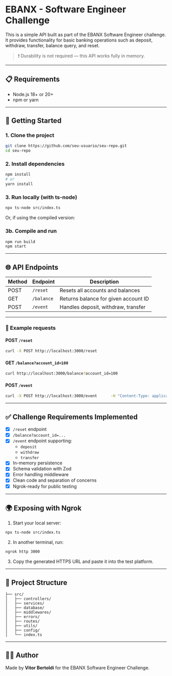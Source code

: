 
# EBANX - Software Engineer Challenge

This is a simple API built as part of the EBANX Software Engineer challenge. It provides functionality for basic banking operations such as deposit, withdraw, transfer, balance query, and reset.

> ❗ Durability is not required — this API works fully in memory.

---

## 📋 Requirements

- Node.js 18+ or 20+
- npm or yarn

---

## 🚀 Getting Started

### 1. Clone the project
```bash
git clone https://github.com/seu-usuario/seu-repo.git
cd seu-repo
```

### 2. Install dependencies
```bash
npm install
# or
yarn install
```

### 3. Run locally (with ts-node)
```bash
npx ts-node src/index.ts
```

Or, if using the compiled version:

### 3b. Compile and run
```bash
npm run build
npm start
```

---

## 🌐 API Endpoints

| Method | Endpoint         | Description                           |
|--------|------------------|---------------------------------------|
| POST   | `/reset`         | Resets all accounts and balances      |
| GET    | `/balance`       | Returns balance for given account ID |
| POST   | `/event`         | Handles deposit, withdraw, transfer   |

---

### 🧪 Example requests

#### POST `/reset`
```bash
curl -X POST http://localhost:3000/reset
```

#### GET `/balance?account_id=100`
```bash
curl http://localhost:3000/balance?account_id=100
```

#### POST `/event`
```bash
curl -X POST http://localhost:3000/event      -H "Content-Type: application/json"      -d '{"type":"deposit", "destination":"100", "amount":10}'
```

---

## ✅ Challenge Requirements Implemented

- [x] `/reset` endpoint
- [x] `/balance?account_id=...`
- [x] `/event` endpoint supporting:
  - `deposit`
  - `withdraw`
  - `transfer`
- [x] In-memory persistence
- [x] Schema validation with Zod
- [x] Error handling middleware
- [x] Clean code and separation of concerns
- [x] Ngrok-ready for public testing

---

## 🌍 Exposing with Ngrok

1. Start your local server:
```bash
npx ts-node src/index.ts
```

2. In another terminal, run:
```bash
ngrok http 3000
```

3. Copy the generated HTTPS URL and paste it into the test platform.

---

## 🧱 Project Structure

```
├── src/
│   ├── controllers/
│   ├── services/
│   ├── database/
│   ├── middlewares/
│   ├── errors/
│   ├── routes/
│   ├── utils/
│   ├── config/
│   └── index.ts
```

---

## 👨‍💻 Author

Made by **Vitor Bertoldi** for the EBANX Software Engineer Challenge.
